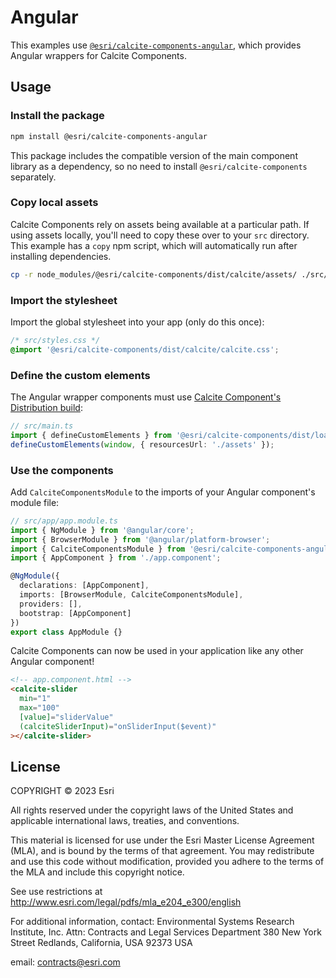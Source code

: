 # Angular

This examples use [`@esri/calcite-components-angular`](https://www.npmjs.com/package/@esri/calcite-components-angular), which provides Angular wrappers for Calcite Components.

## Usage

### Install the package

```sh
npm install @esri/calcite-components-angular
```

This package includes the compatible version of the main component library as a dependency, so no need to install `@esri/calcite-components` separately.

### Copy local assets

Calcite Components rely on assets being available at a particular path. If using assets locally, you'll need to copy these over to your `src` directory. This example has a `copy` npm script, which will automatically run after installing dependencies.

```sh
cp -r node_modules/@esri/calcite-components/dist/calcite/assets/ ./src/assets/
```

### Import the stylesheet

Import the global stylesheet into your app (only do this once):

```css
/* src/styles.css */
@import '@esri/calcite-components/dist/calcite/calcite.css';
```

### Define the custom elements

The Angular wrapper components must use [Calcite Component's Distribution build](https://developers.arcgis.com/calcite-design-system/get-started/#distribution):

```ts
// src/main.ts
import { defineCustomElements } from '@esri/calcite-components/dist/loader';
defineCustomElements(window, { resourcesUrl: './assets' });
```

### Use the components

Add `CalciteComponentsModule` to the imports of your Angular component's module file:

```ts
// src/app/app.module.ts
import { NgModule } from '@angular/core';
import { BrowserModule } from '@angular/platform-browser';
import { CalciteComponentsModule } from '@esri/calcite-components-angular';
import { AppComponent } from './app.component';

@NgModule({
  declarations: [AppComponent],
  imports: [BrowserModule, CalciteComponentsModule],
  providers: [],
  bootstrap: [AppComponent]
})
export class AppModule {}
```

Calcite Components can now be used in your application like any other Angular component!

```html
<!-- app.component.html -->
<calcite-slider
  min="1"
  max="100"
  [value]="sliderValue"
  (calciteSliderInput)="onSliderInput($event)"
></calcite-slider>
```

## License

COPYRIGHT © 2023 Esri

All rights reserved under the copyright laws of the United States and applicable international laws, treaties, and conventions.

This material is licensed for use under the Esri Master License Agreement (MLA), and is bound by the terms of that agreement. You may redistribute and use this code without modification, provided you adhere to the terms of the MLA and include this copyright notice.

See use restrictions at <http://www.esri.com/legal/pdfs/mla_e204_e300/english>

For additional information, contact: Environmental Systems Research Institute, Inc. Attn: Contracts and Legal Services Department 380 New York Street Redlands, California, USA 92373 USA

email: <contracts@esri.com>
